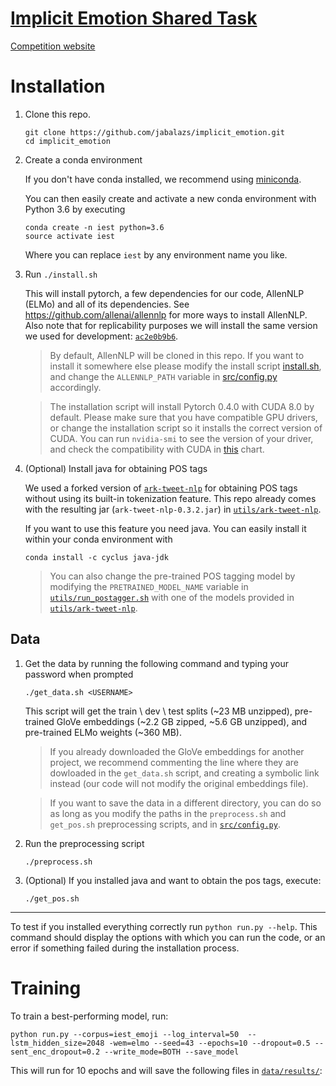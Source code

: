 # [Implicit Emotion Shared Task](http://implicitemotions.wassa2018.com/)

[Competition website](https://competitions.codalab.org/competitions/19214)

# Installation

1. Clone this repo.
   ```
   git clone https://github.com/jabalazs/implicit_emotion.git
   cd implicit_emotion
   ```

2. Create a conda environment
   
   If you don't have conda installed, we recommend using [miniconda](https://conda.io/miniconda.html).
   
   You can then easily create and activate a new conda environment with Python 3.6
   by executing 
   
   ```
   conda create -n iest python=3.6
   source activate iest
   ```
   
   Where you can replace `iest` by any environment name you like.

3. Run `./install.sh`

   This will install pytorch, a few dependencies for our code, AllenNLP (ELMo) and
   all of its dependencies. See https://github.com/allenai/allennlp for more ways
   to install AllenNLP. Also note that for replicability purposes we will install
   the same version we used for development: [`ac2e0b9b6`](https://github.com/allenai/allennlp/tree/ac2e0b9b6e4668984ebd8c05578d9f4894e94bee).

   > By default, AllenNLP will be cloned in this repo. If you want to install it
     somewhere else please modify the install script
     [install.sh](install.sh), and change the `ALLENNLP_PATH`
     variable in [src/config.py](src/config.py) accordingly.

   > The installation script will install Pytorch 0.4.0 with CUDA 8.0 by
   > default. Please make sure that you have compatible GPU drivers, or change
   > the installation script so it installs the correct version of CUDA. You can
   > run `nvidia-smi` to see the version of your driver, and check the
   > compatibility with CUDA in
   > [this](https://stackoverflow.com/a/30820690/3941813) chart.

4. (Optional) Install java for obtaining POS tags

   We used a forked version of [`ark-tweet-nlp`](https://github.com/jabalazs/ark-tweet-nlp/tree/7e37f5badcc28d1b5ad595d26721db3832fd1dde)
   for obtaining POS tags without using its built-in tokenization feature. This
   repo already comes with the resulting jar (`ark-tweet-nlp-0.3.2.jar`) in
   [`utils/ark-tweet-nlp`](utils/ark-tweet-nlp).
   
   If you want to use this feature you need java. You can easily install it
   within your conda environment with
   ```
   conda install -c cyclus java-jdk
   ```
   
   > You can also change the pre-trained POS tagging model by modifying the
     `PRETRAINED_MODEL_NAME` variable in [`utils/run_postagger.sh`](utils/run_postagger.sh)
     with one of the models provided in [`utils/ark-tweet-nlp`](utils/ark-tweet-nlp).

## Data

1. Get the data by running the following command and typing your password when prompted
   ```
   ./get_data.sh <USERNAME>
   ```

   This script will get the train \ dev \ test splits (~23 MB unzipped),
   pre-trained GloVe embeddings (~2.2 GB zipped, ~5.6 GB unzipped), and
   pre-trained ELMo weights (~360 MB).

   > If you already downloaded the GloVe embeddings for another project, we
   > recommend commenting the line where they are dowloaded in the `get_data.sh`
   > script, and creating a symbolic link instead (our code will not modify the
   > original embeddings file).

   > If you want to save the data in a different directory, you can do so as
   > long as you modify the paths in the `preprocess.sh` and `get_pos.sh`
   > preprocessing scripts, and in [`src/config.py`](src/config.py).

2. Run the preprocessing script
   ```
   ./preprocess.sh
   ```

3. (Optional) If you installed java and want to obtain the pos tags, execute:
   ```
   ./get_pos.sh
   ```

---

To test if you installed everything correctly run `python run.py --help`. This
command should display the options with which you can run the code, or an error
if something failed during the installation process.

# Training

To train a best-performing model, run:

```
python run.py --corpus=iest_emoji --log_interval=50  --lstm_hidden_size=2048 -wem=elmo --seed=43 --epochs=10 --dropout=0.5 --sent_enc_dropout=0.2 --write_mode=BOTH --save_model
```

This will run for 10 epochs and will save the following files in
[`data/results/`](data/results/):

